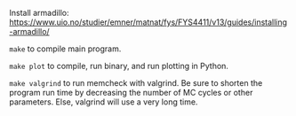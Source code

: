 Install armadillo: https://www.uio.no/studier/emner/matnat/fys/FYS4411/v13/guides/installing-armadillo/

```make``` to compile main program.

```make plot``` to compile, run binary, and run plotting in Python.

```make valgrind``` to run memcheck with valgrind. Be sure to shorten the program run time by decreasing the number of MC cycles or other parameters. Else, valgrind will use a very long time.